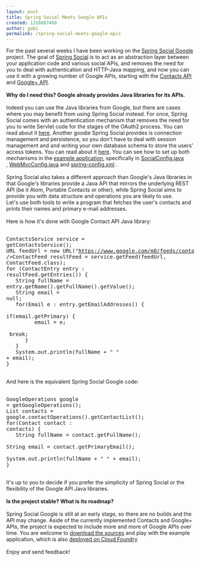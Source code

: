 ```yaml
---
layout: post
title: Spring Social Meets Google APIs
created: 1316687460
author: gabi
permalink: /spring-social-meets-google-apis
---
```

For the past several weeks I have been working on the <a href="https://github.com/GabiAxel/spring-social-google">Spring Social Google</a> project. The goal of <a href="http://www.springsource.org/spring-social">Spring Social</a> is to act as an abstraction layer between your application code and various social APIs, and removes the need for you to deal with authentication and HTTP-Java mapping, and now you can use it with a growing number of Google APIs, starting with the <a href="http://code.google.com/apis/contacts/">Contacts API</a> and <a href="https://developers.google.com/+/api/">Google+ API</a>.<br /><br /><b>Why do I need this? Google already provides Java libraries for its APIs.</b><br /><br />Indeed you can use the Java libraries from Google, but there are cases where you may benefit from using Spring Social instead. For once, Spring Social comes with an authentication mechanism that removes the need for you to write Servlet code for the stages of the OAuth2 process. You can read about it <a href="http://static.springsource.org/spring-social/docs/1.0.x/reference/html/signin.html">here</a>. Another goodie Spring Social provides is connection management and persistence, so you don't have to deal with session management and and writing your own database schema to store the users' access tokens. You can read about it <a href="http://static.springsource.org/spring-social/docs/1.0.x/reference/html/serviceprovider.html">here</a>. You can see how to set up both mechanisms in the <a href="https://github.com/GabiAxel/spring-social-google/tree/master/spring-social-google-quickstart/spring-social-quickstart">example application</a>, specifically in <a href="https://github.com/GabiAxel/spring-social-google/blob/master/spring-social-google-quickstart/spring-social-quickstart/src/main/java/org/springframework/social/quickstart/config/SocialConfig.java">SocialConfig.java</a> , <a href="https://github.com/GabiAxel/spring-social-google/blob/master/spring-social-google-quickstart/spring-social-quickstart/src/main/java/org/springframework/social/quickstart/config/WebMvcConfig.java">WebMvcConfig.java</a> and <a href="https://github.com/GabiAxel/spring-social-google/blob/master/spring-social-google-quickstart/spring-social-quickstart/src/main/webapp/WEB-INF/spring-config.xml">spring-config.xml</a> .<br /><br />Spring Social also takes a different approach than Google's Java libraries in that Google's libraries provide a Java API that mirrors the underlying REST API (be it Atom, Portable Contacts or other), while Spring Social aims to provide you with data structure and operations you are likely to use.<br />Let's use both tools to write a program that fetches the user's contacts and prints their names and primary e-mail addresses.<br /><br />Here is how it's done with Google Contact API Java library:<br /><br /><pre class="brush: java">ContactsService service = getContactsService();<br />URL feedUrl = new URL("https://www.google.com/m8/feeds/contacts/default/full");<br />ContactFeed resultFeed = service.getFeed(feedUrl, ContactFeed.class);<br />for (ContactEntry entry : resultFeed.getEntries()) {<br />   String fullName = entry.getName().getFullName().getValue();<br />   String email = null;<br />   for(Email e : entry.getEmailAddresses() {<br />      if(email.getPrimary) {<br />         email = e;<br />         break;<br />      }<br />   }<br />   System.out.println(fullName + " " + email);<br />}</pre><br />And here is the equivalent Spring Social Google code:<br /><br /><pre class="brush: java">GoogleOperations google = getGoogleOperations();<br />List<Contact> contacts = google.contactOperations().getContactList();<br />for(Contact contact : contacts) {<br />   String fullName = contact.getFullName();<br />   String email = contact.getPrimaryEmail();<br />   System.out.println(fullName + " " + email);<br />}</pre><br />It's up to you to decide if you prefer the simplicity of Spring Social or the flexibility of the Google API Java libraries.<br /><br /><b>Is the project stable? What is its roadmap?</b><br /><br />Spring Social Google is still at an early stage, so there are no builds and the API may change. Aside of the currently implemented Contacts and Google+ APIs, the project is expected to include more and more of Google APIs over time. You are welcome to <a href="https://github.com/GabiAxel/spring-social-google">download the sources</a> and play with the example application, which is also <a href="http://googleapis.cloudfoundry.com/">deployed on Cloud Foundry</a><br /><br />Enjoy and send feedback!

